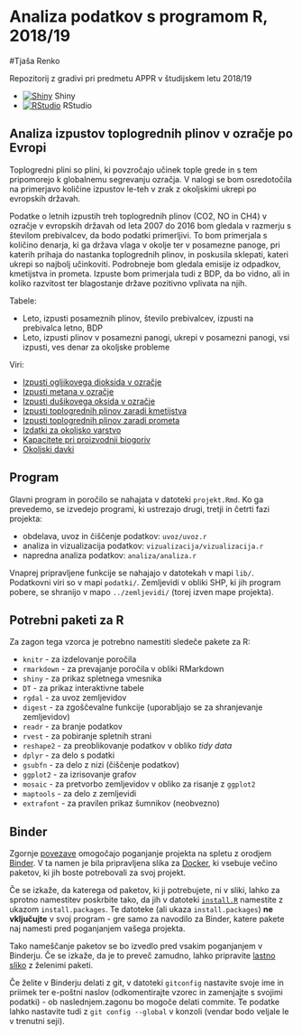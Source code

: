 # Analiza podatkov s programom R, 2018/19

#Tjaša Renko

Repozitorij z gradivi pri predmetu APPR v študijskem letu 2018/19

* [![Shiny](http://mybinder.org/badge.svg)](http://beta.mybinder.org/v2/gh/RenkoT97/APPR-2018-19/master?urlpath=shiny/APPR-2018-19/projekt.Rmd) Shiny
* [![RStudio](http://mybinder.org/badge.svg)](http://beta.mybinder.org/v2/gh/RenkoT97/APPR-2018-19/master?urlpath=rstudio) RStudio

## Analiza izpustov toplogrednih plinov v ozračje po Evropi

Toplogredni plini so plini, ki povzročajo učinek tople grede in s tem pripomorejo k globalnemu segrevanju ozračja. V nalogi se bom osredotočila na primerjavo količine izpustov le-teh v zrak z okoljskimi ukrepi po evropskih državah. 

Podatke o letnih izpustih treh toplogrednih plinov (CO2, NO in CH4) v ozračje v evropskih državah od leta 2007 do 2016 bom gledala v razmerju s številom prebivalcev, da bodo podatki primerljivi. To bom primerjala s količino denarja, ki ga država vlaga v okolje ter v posamezne panoge, pri katerih prihaja do nastanka toplogrednih plinov, in poskusila sklepati, kateri ukrepi so najbolj učinkoviti. Podrobneje bom gledala emisije iz odpadkov, kmetijstva in prometa. Izpuste bom primerjala tudi z BDP, da bo vidno, ali in koliko razvitost ter blagostanje države pozitivno vplivata na njih.

Tabele:

* Leto, izpusti posameznih plinov, število prebivalcev, izpusti na prebivalca letno, BDP
* Leto, izpusti plinov v posamezni panogi, ukrepi v posamezni panogi, vsi izpusti, ves denar za okoljske probleme

Viri:

* [Izpusti ogljikovega dioksida v ozračje](http://appsso.eurostat.ec.europa.eu/nui/show.do?dataset=env_ac_ainah_r2&lang=en)
* [Izpusti metana v ozračje](http://appsso.eurostat.ec.europa.eu/nui/submitViewTableAction.do)
* [Izpusti dušikovega oksida v ozračje](http://appsso.eurostat.ec.europa.eu/nui/submitViewTableAction.do)
* [Izpusti toplogrednih plinov zaradi kmetijstva](https://ec.europa.eu/eurostat/tgm/table.do?tab=table&init=1&language=en&pcode=tai08&plugin=1)
* [Izpusti toplogrednih plinov zaradi prometa](https://ec.europa.eu/eurostat/tgm/table.do?tab=table&init=1&language=en&pcode=t2020_rk300&plugin=1)
* [Izdatki za okoljsko varstvo](https://ec.europa.eu/eurostat/tgm/refreshTableAction.do?tab=table&plugin=1&pcode=ten00049&language=en)
* [Kapacitete pri proizvodnji biogoriv](http://appsso.eurostat.ec.europa.eu/nui/show.do?dataset=nrg_114a&lang=en)
* [Okoljski davki](http://appsso.eurostat.ec.europa.eu/nui/show.do?dataset=env_ac_taxind2&lang=en)

## Program

Glavni program in poročilo se nahajata v datoteki `projekt.Rmd`.
Ko ga prevedemo, se izvedejo programi, ki ustrezajo drugi, tretji in četrti fazi projekta:

* obdelava, uvoz in čiščenje podatkov: `uvoz/uvoz.r`
* analiza in vizualizacija podatkov: `vizualizacija/vizualizacija.r`
* napredna analiza podatkov: `analiza/analiza.r`

Vnaprej pripravljene funkcije se nahajajo v datotekah v mapi `lib/`.
Podatkovni viri so v mapi `podatki/`.
Zemljevidi v obliki SHP, ki jih program pobere,
se shranijo v mapo `../zemljevidi/` (torej izven mape projekta).

## Potrebni paketi za R

Za zagon tega vzorca je potrebno namestiti sledeče pakete za R:

* `knitr` - za izdelovanje poročila
* `rmarkdown` - za prevajanje poročila v obliki RMarkdown
* `shiny` - za prikaz spletnega vmesnika
* `DT` - za prikaz interaktivne tabele
* `rgdal` - za uvoz zemljevidov
* `digest` - za zgoščevalne funkcije (uporabljajo se za shranjevanje zemljevidov)
* `readr` - za branje podatkov
* `rvest` - za pobiranje spletnih strani
* `reshape2` - za preoblikovanje podatkov v obliko *tidy data*
* `dplyr` - za delo s podatki
* `gsubfn` - za delo z nizi (čiščenje podatkov)
* `ggplot2` - za izrisovanje grafov
* `mosaic` - za pretvorbo zemljevidov v obliko za risanje z `ggplot2`
* `maptools` - za delo z zemljevidi
* `extrafont` - za pravilen prikaz šumnikov (neobvezno)

## Binder

Zgornje [povezave](#analiza-podatkov-s-programom-r-201819)
omogočajo poganjanje projekta na spletu z orodjem [Binder](https://mybinder.org/).
V ta namen je bila pripravljena slika za [Docker](https://www.docker.com/),
ki vsebuje večino paketov, ki jih boste potrebovali za svoj projekt.

Če se izkaže, da katerega od paketov, ki ji potrebujete, ni v sliki,
lahko za sprotno namestitev poskrbite tako,
da jih v datoteki [`install.R`](install.R) namestite z ukazom `install.packages`.
Te datoteke (ali ukaza `install.packages`) **ne vključujte** v svoj program -
gre samo za navodilo za Binder, katere pakete naj namesti pred poganjanjem vašega projekta.

Tako nameščanje paketov se bo izvedlo pred vsakim poganjanjem v Binderju.
Če se izkaže, da je to preveč zamudno,
lahko pripravite [lastno sliko](https://github.com/jaanos/APPR-docker) z želenimi paketi.

Če želite v Binderju delati z git,
v datoteki `gitconfig` nastavite svoje ime in priimek ter e-poštni naslov
(odkomentirajte vzorec in zamenjajte s svojimi podatki) -
ob naslednjem.zagonu bo mogoče delati commite.
Te podatke lahko nastavite tudi z `git config --global` v konzoli
(vendar bodo veljale le v trenutni seji).
